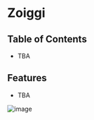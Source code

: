 # Zoiggi

## Table of Contents 
- TBA
## Features
- TBA

![image](https://github.com/user-attachments/assets/96bc8a83-59f2-43bc-8242-66e97bd487f5)
